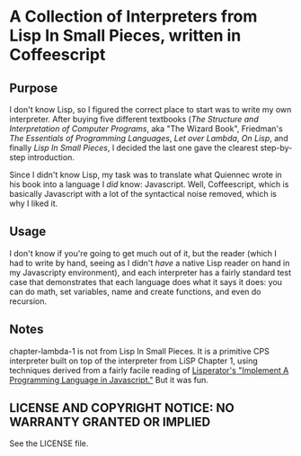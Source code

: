# A Collection of Interpreters from Lisp In Small Pieces, written in Coffeescript

## Purpose

I don't know Lisp, so I figured the correct place to start was to write
my own interpreter.  After buying five different textbooks (*The
Structure and Interpretation of Computer Programs*, aka "The Wizard
Book", Friedman's *The Essentials of Programming Languages*, *Let over
Lambda*, *On Lisp*, and finally *Lisp In Small Pieces*, I decided the
last one gave the clearest step-by-step introduction. 

Since I didn't know Lisp, my task was to translate what Quiennec wrote
in his book into a language I *did* know: Javascript.  Well,
Coffeescript, which is basically Javascript with a lot of the
syntactical noise removed, which is why I liked it.

## Usage

I don't know if you're going to get much out of it, but the reader
(which I had to write by hand, seeing as I didn't *have* a native Lisp
reader on hand in my Javascripty environment), and each interpreter has
a fairly standard test case that demonstrates that each language does
what it says it does: you can do math, set variables, name and create
functions, and even do recursion.

## Notes

chapter-lambda-1 is not from Lisp In Small Pieces.  It is a primitive
CPS interpreter built on top of the interpreter from LiSP Chapter 1,
using techniques derived from a fairly facile reading of 
<a href="http://lisperator.net/pltut/">Lisperator's "Implement A
Programming Language in Javascript."</a>  But it was fun.

## LICENSE AND COPYRIGHT NOTICE: NO WARRANTY GRANTED OR IMPLIED

See the LICENSE file.


